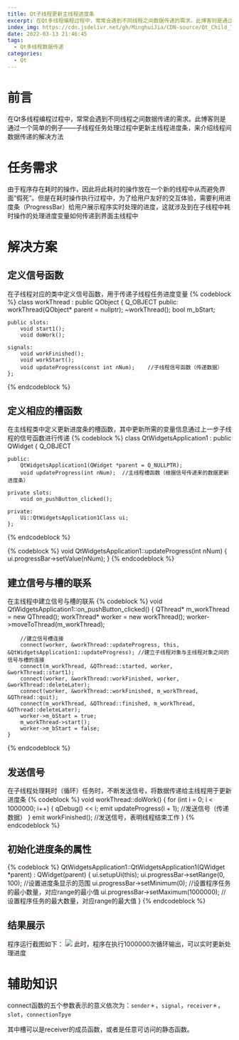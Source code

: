 ```yaml
---
title: Qt子线程更新主线程进度条
excerpt: 在Qt多线程编程过程中，常常会遇到不同线程之间数据传递的需求。此博客则是通过一个简单的例子——子线程任务处理过程中更新主线程进度条，来介绍线程间数据传递的解决方法
index_img: https://cdn.jsdelivr.net/gh/MinghuiJia/CDN-source/Qt_Child_Thread_Updates_The_Main_Thread_Progressbar/step1.png
date: 2022-03-13 21:46:45
tags:
  - Qt多线程数据传递
categories:
  - Qt
---
```


# 前言
在Qt多线程编程过程中，常常会遇到不同线程之间数据传递的需求。此博客则是通过一个简单的例子——子线程任务处理过程中更新主线程进度条，来介绍线程间数据传递的解决方法
<!-- more -->

# 任务需求
由于程序存在耗时的操作，因此将此耗时的操作放在一个新的线程中从而避免界面“假死”。但是在耗时操作执行过程中，为了给用户友好的交互体验，需要利用进度条（ProgressBar）给用户展示程序实时处理的进度，这就涉及到在子线程中耗时操作的处理进度变量如何传递到界面主线程中

# 解决方案
## 定义信号函数
在子线程对应的类中定义信号函数，用于传递子线程任务进度变量
{% codeblock %}
	class workThread : public QObject
	{
		Q_OBJECT
	public:
		workThread(QObject* parent = nullptr);
		~workThread();
		bool m_bStart;

	public slots:
		void start1();
		void doWork();

	signals:
		void workFinished();
		void workStart();
		void updateProgress(const int nNum);	//子线程信号函数（传递数据）
	};
{% endcodeblock %}

## 定义相应的槽函数
在主线程类中定义更新进度条的槽函数，其中更新所需的变量信息通过上一步子线程的信号函数进行传递
{% codeblock %}
	class QtWidgetsApplication1 : public QWidget
	{
		Q_OBJECT

	public:
		QtWidgetsApplication1(QWidget *parent = Q_NULLPTR);
		void updateProgress(int nNum);	//主线程槽函数（根据信号传递来的数据更新进度条）

	private slots:
		void on_pushButton_clicked();

	private:
		Ui::QtWidgetsApplication1Class ui;
	};
{% endcodeblock %}

{% codeblock %}
	void QtWidgetsApplication1::updateProgress(int nNum)
	{
		ui.progressBar->setValue(nNum);
	}
{% endcodeblock %}

## 建立信号与槽的联系
在主线程中建立信号与槽的联系
{% codeblock %}
	void QtWidgetsApplication1::on_pushButton_clicked()
	{
		QThread* m_workThread = new QThread();
		workThread* worker = new workThread();
		worker->moveToThread(m_workThread);

		//建立信号槽连接
		connect(worker, &workThread::updateProgress, this, &QtWidgetsApplication1::updateProgress); //建立子线程对象与主线程对象之间的信号与槽的连接
		connect(m_workThread, &QThread::started, worker, &workThread::start1);
		connect(worker, &workThread::workFinished, worker, &workThread::deleteLater);
		connect(worker, &workThread::workFinished, m_workThread, &QThread::quit);
		connect(m_workThread, &QThread::finished, m_workThread, &QThread::deleteLater);
		worker->m_bStart = true;
		m_workThread->start();
		worker->m_bStart = false;
	}
{% endcodeblock %}

## 发送信号
在子线程处理耗时（循环）任务时，不断发送信号，将数据传递给主线程用于更新进度条
{% codeblock %}
	void workThread::doWork()
	{
		for (int i = 0; i < 1000000; i++)
		{
			qDebug() << i;
			emit updateProgress(i + 1);		//发送信号（传递数据）
		}
		emit workFinished();	//发送信号，表明线程结束工作
	}
{% endcodeblock %}

## 初始化进度条的属性
{% codeblock %}
QtWidgetsApplication1::QtWidgetsApplication1(QWidget *parent)
    : QWidget(parent)
{
    ui.setupUi(this);
	ui.progressBar->setRange(0, 100);		//设置进度条显示的范围
	ui.progressBar->setMinimum(0);			//设置程序任务的最小数量，对应range的最小值
	ui.progressBar->setMaximum(1000000);	//设置程序任务的最大数量，对应range的最大值
}
{% endcodeblock %}

## 结果展示
程序运行截图如下：
![](https://cdn.jsdelivr.net/gh/MinghuiJia/CDN-source/Qt_Child_Thread_Updates_The_Main_Thread_Progressbar/step1.png)
此时，程序在执行1000000次循环输出，可以实时更新处理进度

# 辅助知识
connect函数的五个参数表示的意义依次为：`sender＊`，`signal`，`receiver＊`，`slot`，`connectionTpye`

其中槽可以是receiver的成员函数，或者是任意可访问的静态函数。